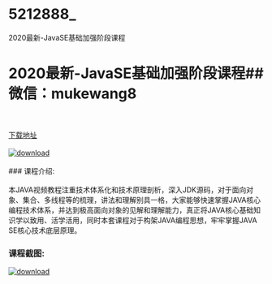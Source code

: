 # 5212888_
2020最新-JavaSE基础加强阶段课程
# 2020最新-JavaSE基础加强阶段课程## 微信：mukewang8
<br/></br>[下载地址](http://www.36tz.cn/article/5212888 "下载地址")
<br/></br>[![download](http://36tz.cn/muke_img/2020_05_2-45-300x210.png "下载地址")](http://www.36tz.cn/article/5212888 "下载地址")
<br/></br>### 课程介绍:<br/></br>本JAVA视频教程注重技术体系化和技术原理剖析，深入JDK源码，对于面向对象、集合、多线程等的梳理，讲法和理解别具一格，大家能够快速掌握JAVA核心编程技术体系，并达到极高面向对象的见解和理解能力，真正将JAVA核心基础知识学以致用、活学活用，同时本套课程对于构架JAVA编程思想，牢牢掌握JAVA SE核心技术底层原理。

### 课程截图:
[![download](http://36tz.cn/muke_img/2020_05_1-49.png "下载地址")](http://www.36tz.cn/article/5212888 "下载地址")
